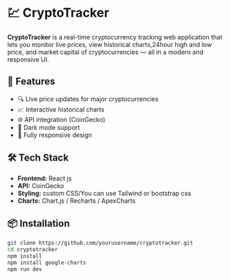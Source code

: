 # 💹 CryptoTracker

**CryptoTracker** is a real-time cryptocurrency tracking web application that lets you monitor live prices, view historical charts,24hour high and low price, and market capital of cryptocurrencies — all in a modern and responsive UI.

## 🚀 Features

- 🔍 Live price updates for major cryptocurrencies
- 📈 Interactive historical charts 
- 🌐 API integration (CoinGecko)
- 🌙 Dark mode support
- 📱 Fully responsive design

## 🛠️ Tech Stack

- **Frontend:** React js
- **API:** CoinGecko 
- **Styling:**  custom CSS/You can use Tailwind or bootstrap css
- **Charts:** Chart.js / Recharts / ApexCharts

## 📦 Installation

```bash
git clone https://github.com/yourusername/cryptotracker.git
cd cryptotracker
npm install
npm install google-charts
npm run dev
```